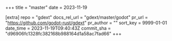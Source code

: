 +++
title = "master"
date = 2023-11-19

[extra]
repo = "gdext"
docs_rel_url = "gdext/master/godot"
pr_url = "https://github.com/godot-rust/gdext"
pr_author = ""
sort_key = 9999-01-01
date_time = 2023-11-19T09:40:43Z
commit_sha = "d96906fc1328fc382168b988164d1a58ac7fad66"
+++


